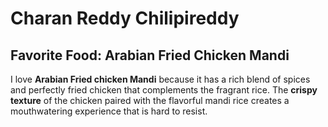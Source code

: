 # Charan Reddy Chilipireddy

## Favorite Food: Arabian Fried Chicken Mandi

I love **Arabian Fried chicken Mandi** because it has a rich blend of spices and perfectly fried chicken that complements the fragrant rice. The **crispy texture** of the chicken paired with the flavorful mandi rice creates a mouthwatering experience that is hard to resist.

